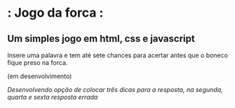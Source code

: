 # : Jogo da forca :

## Um simples jogo em html, css e javascript

Insere uma palavra e tem até sete chances para acertar antes que o boneco fique preso na forca.

(em desenvolvimento)

*Desenvolvendo opção de colocar três dicas para a resposta, na segunda, quarta e sexta resposta errada*


